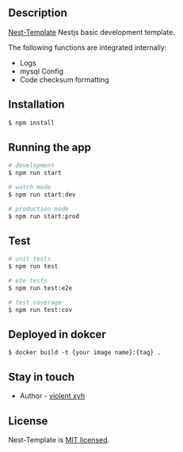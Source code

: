 ## Description

[Nest-Template](https://github.com/990718xyh/nest-template.git) Nestjs basic development template.

The following functions are integrated internally:

- Logs
- mysql Config
- Code checksum formatting

## Installation

```bash
$ npm install
```

## Running the app

```bash
# development
$ npm run start

# watch mode
$ npm run start:dev

# production mode
$ npm run start:prod
```

## Test

```bash
# unit tests
$ npm run test

# e2e tests
$ npm run test:e2e

# test coverage
$ npm run test:cov
```

## Deployed in dokcer
```
$ docker build -t {your image name}:{tag} .
```


## Stay in touch

- Author - [violent xyh](https://github.com/990718xyh)

## License

Nest-Template is [MIT licensed](LICENSE).
